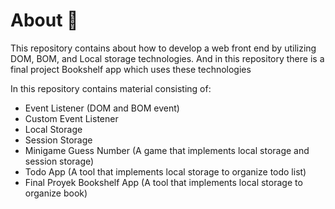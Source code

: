 # About 📄
This repository contains about how to develop a web front end by utilizing DOM, BOM, and Local storage technologies. And in this repository there is a final project Bookshelf app which uses these technologies

In this repository contains material consisting of:
* Event Listener (DOM and BOM event)
* Custom Event Listener
* Local Storage
* Session Storage
* Minigame Guess Number (A game that implements local storage and session storage)
* Todo App (A tool that implements local storage to organize todo list)
* Final Proyek Bookshelf App (A tool that implements local storage to organize book)
